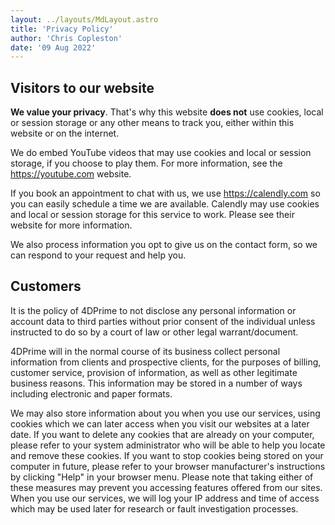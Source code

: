 ```yaml
---
layout: ../layouts/MdLayout.astro
title: 'Privacy Policy'
author: 'Chris Copleston'
date: '09 Aug 2022'
---
```


## Visitors to our website

**We value your privacy**. That's why this website **does not** use cookies, local or session storage or any other means to track you, either within this website or on the internet.

We do embed YouTube videos that may use cookies and local or session storage, if you choose to play them. For more information, see the https://youtube.com website.

If you book an appointment to chat with us, we use https://calendly.com so you can easily schedule a time we are available. Calendly may use cookies and local or session storage for this service to work. Please see their website for more information.

We also process information you opt to give us on the contact form, so we can respond to your request and help you.

## Customers

It is the policy of 4DPrime to not disclose any personal information or account data to third parties without prior consent of the individual unless instructed to do so by a court of law or other legal warrant/document.

4DPrime will in the normal course of its business collect personal information from clients and prospective clients, for the purposes of billing, customer service, provision of information, as well as other legitimate business reasons. This information may be stored in a number of ways including electronic and paper formats.

We may also store information about you when you use our services, using cookies which we can later access when you visit our websites at a later date. If you want to delete any cookies that are already on your computer, please refer to your system administrator who will be able to help you locate and remove these cookies. If you want to stop cookies being stored on your computer in future, please refer to your browser manufacturer's instructions by clicking "Help" in your browser menu. Please note that taking either of these measures may prevent you accessing features offered from our sites. When you use our services, we will log your IP address and time of access which may be used later for research or fault investigation processes.
